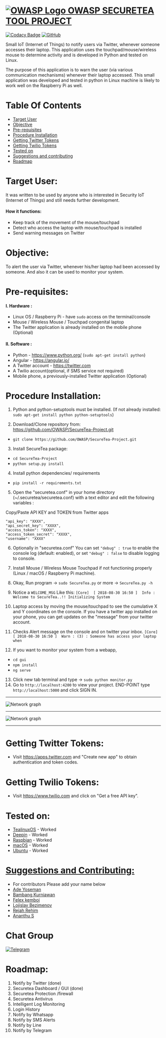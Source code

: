 # [![OWASP Logo](https://github.com/OWASP/Amass/blob/master/images/owasp_logo.png) OWASP SECURETEA TOOL PROJECT](https://www.owasp.org/index.php/OWASP_SecureTea_Project)
[![Codacy Badge](https://api.codacy.com/project/badge/Grade/7e1de11511084c06bbe25ed4d629e7fd)](https://app.codacy.com/app/rejahrehim/SecureTea-Project?utm_source=github.com&utm_medium=referral&utm_content=OWASP/SecureTea-Project&utm_campaign=Badge_Grade_Settings)
[![GitHub](https://img.shields.io/github/license/mashape/apistatus.svg)](https://www.owasp.org/index.php/OWASP_SecureTea_Project)

Small IoT (Internet of Things) to notify users via Twitter, whenever someone accesses their laptop. This application uses the touchpad/mouse/wireless mouse
to determine activity and is developed in Python and tested on Linux.

The purpose of this application is to warn the user (via various communication mechanisms) whenever their laptop accessed.
This small application was developed and tested in python in Linux machine is likely to work well on the Raspberry Pi as well.

# Table Of Contents
- [Target User](#target-user)
- [Objective](#objective)
- [Pre-requisites](#pre-requisites)
- [Procedure Installation](#procedure-installation)
- [Getting Twitter Tokens](#getting-twitter-tokens)
- [Getting Twilio Tokens](#getting-twilio-tokens)
- [Tested on](#tested-on)
- [Suggestions and contributing](#suggestions-and-contributing)
- [Roadmap](#roadmap)


Target User:
=============

It was written to be used by anyone who is interested in Security IoT (Internet of Things) and still needs further development.

#### How it functions:

- Keep track of the movement of the mouse/touchpad
- Detect who access the laptop with mouse/touchpad is installed
- Send warning messages on Twitter


Objective:
===========

To alert the user via Twitter, whenever his/her laptop had been accessed by someone.
And also it can be used to monitor your system.


Pre-requisites:
================

#### I. Hardware :

- Linux OS / Raspberry Pi - have `sudo` access on the terminal/console
- Mouse / Wireless Mouse / Touchpad congenital laptop
- The Twitter application is already installed on the mobile phone  (Optional)

#### II. Software :

- Python - https://www.python.org/ (`sudo apt-get install python`)
- Angular - https://angular.io/ 
- A Twitter account - https://twitter.com
- A Twilio account(optional, if SMS service not required)
- Mobile phone, a previously-installed Twitter application (Optional)


Procedure Installation:
========================

1. Python and python-setuptools must be installed. (If not already installed: `sudo apt-get install python python-setuptools`)

2. Download/Clone repository from: https://github.com/OWASP/SecureTea-Project.git
 - `git clone https://github.com/OWASP/SecureTea-Project.git`

3. Install SecureTea package:
 - `cd SecureTea-Project`
 - `python setup.py install`

4. Install python dependencies/ requirements
-  `pip install -r requirements.txt`

5. Open the "securetea.conf" in your home directory (~/.securetea/securetea.conf) with a text editor and edit the following variables :

 Copy/Paste API KEY and TOKEN from Twitter apps
 ```
"api_key": "XXXX",
"api_secret_key": "XXXX",
"access_token": "XXXX",
"access_token_secret": "XXXX",
"username": "XXXX"
```
6. Optionally in "securetea.conf" You can set `"debug" : true` to enable the console log (default: enabled), or set `"debug" : false` to disable logging to console.

7. Install Mouse / Wireless Mouse Touchpad if not functioning properly (Linux / macOS / Raspberry Pi machine).

8. Okay, Run program -> `sudo SecureTea.py` or more -> `SecureTea.py -h`

9. Notice a `WELCOME_MSG` Like this:
`[Core]  [ 2018-08-30 16:50 ]  Info : Welcome to SecureTea..!! Initializing System`

10. Laptop access by moving the mouse/touchpad to see the cumulative X and Y coordinates on the console. If you have a twitter app installed on your phone, you can get updates on the "message" from your twitter account.

11. Checks Alert message on the console and on twitter your inbox.
`[Core]  [ 2018-08-30 16:50 ]  Warn : (3) : Someone has access your laptop when`

12. If you want to monitor your system from a webapp, 
 - `cd gui`
 - `npm install`
 - `ng serve`
13. Click new tab terminal and type -> `sudo python monitor.py` 
13. Go to `http://localhost:4200` to view your project.
    END-POINT type `http://localhost:5000` and click SIGN IN.
	
----

![Network graph](https://github.com/OWASP/SecureTea-Project/blob/master/img/securetea%20gui.PNG "Secure Tea Dashboard")

----

![Network graph](https://github.com/OWASP/SecureTea-Project/blob/master/img/securetea%20security%20gui.PNG "Secure Tea Security Dashboard")

----    

Getting Twitter Tokens:
=======================
- Visit https://apps.twitter.com and "Create new app" to obtain authentication and token codes.

Getting Twilio Tokens:
=======================
- Visit https://www.twilio.com and click on "Get a free API key".

Tested on:
==========

- [TealinuxOS](http://tealinuxos.org/) - Worked
- [Deepin](https://www.deepin.org/en/) - Worked
- [Raspbian](https://www.raspbian.org/) - Worked
- [macOS](https://www.apple.com/in/macos/high-sierra/) - Worked
- [Ubuntu](https://www.ubuntu.com/) - Worked

[Suggestions and Contributing:](https://github.com/OWASP/SecureTea-Project/blob/master/CONTRIBUTING.md)
==================================

- For contributors Please add your name below
- [Ade Yoseman](https://www.owasp.org/index.php/Ade_Yoseman_Putra)
- [Bambang Kurniawan](https://www.owasp.org/index.php/User:Idbmb)
- [Felex kemboi](https://github.com/felexkemboi/)
- [Lojislav Bezimenov](https://github.com/lojikil/)
- [Rejah Rehim](https://rejahrehim.com)
- [Ananthu S](https://github.com/sananthu)

Chat Group
==========

[
![Telegram](https://github.com/OWASP/SecureTea-Project/blob/master/img/telegram.png "Telegram")](https://t.me/joinchat/Az5yZxQg7Djs-UZWKKCRVQ)

Roadmap:
==================

1. Notify by Twitter (done)
2. Securetea Dashboard / GUI (done)
3. Securetea Protection /firewall
4. Securetea Antivirus
5. Intelligent Log Monitoring
6. Login History 
7. Notify by Whatsapp
8. Notify by SMS Alerts
9. Notify by Line
10. Notify by Telegram
